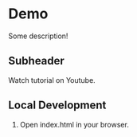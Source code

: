 # Demo

Some description!

## Subheader

Watch tutorial on Youtube. 


## Local Development

1. Open index.html in your browser.
